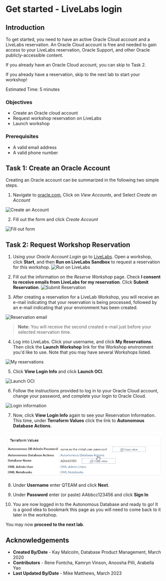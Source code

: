 # Get started - LiveLabs login

## Introduction

To get started, you need to have an active Oracle Cloud account and a LiveLabs reservation. An Oracle Cloud account is free and needed to gain access to your LiveLabs reservation, Oracle Support, and other Oracle publicly-accessible content.

If you already have an Oracle Cloud account, you can skip to Task 2.

If you already have a reservation, skip to the next lab to start your workshop!

Estimated Time: 5 minutes

### Objectives

- Create an Oracle cloud account
- Request workshop reservation on LiveLabs
- Launch workshop

### Prerequisites

- A valid email address
- A valid phone number

## Task 1: Create an Oracle Account

Creating an Oracle account can be summarized in the following two simple steps.

1. Navigate to [oracle.com](http://www.oracle.com), Click on *View Accounts*, and Select *Create an Account*

  ![Create an Account](https://oracle-livelabs.github.io/common/labs/cloud-login/images/create-account-oracle-1.png " ")

2. Fill out the form and click *Create Account*

  ![Fill out form](https://oracle-livelabs.github.io/common/labs/cloud-login/images/create-account-oracle-2.png " ")

## Task 2: Request Workshop Reservation

1. Using your *Oracle Account Login* go to [LiveLabs](https://livelabs.oracle.com). Open a workshop, click **Start**, and then **Run on LiveLabs Sandbox** to request a reservation for this workshop.
  ![Run on LiveLabs](https://oracle-livelabs.github.io/common/labs/cloud-login/images/run-on-livelabs.png " ")

2. Fill out the information on the *Reserve Workshop* page. Check **I consent to receive emails from LiveLabs for my reservation**. Click **Submit Reservation**.
  ![Submit Reservation](https://oracle-livelabs.github.io/common/labs/cloud-login/images/submit-reservation.png " ")

3. After creating a reservation for a LiveLab Workshop, you will receive an e-mail indicating that your reservation is being processed, followed by an e-mail indicating that your environment has been created.

  ![Reservation email](https://oracle-livelabs.github.io/common/labs/cloud-login/images/livelab-env-created-email.png " ")

  >**Note:** You will receive the second created e-mail just before your selected reservation time.

4. Log into LiveLabs. Click your username, and click **My Reservations**. Then click the **Launch Workshop** link for the Workshop environment you'd like to use. Note that you may have several Workshops listed.

  ![My reservations](https://oracle-livelabs.github.io/common/labs/cloud-login/images/ll-reservations.png " ")

5. Click **View Login Info** and click **Launch OCI**.

  ![Launch OCI](https://oracle-livelabs.github.io/common/labs/cloud-login/images/launch-oci.png " ")

6. Follow the instructions provided to log in to your Oracle Cloud account, change your password, and complete your login to Oracle Cloud.

  ![Login information](https://oracle-livelabs.github.io/common/labs/need-help/images/login-demo1.png " ")

7. Now, click **View Login Info** again to see your Reservation Information. This time, under **Terraform Values** click the link to **Autonomous Database Actions**.

  ![Link to Database Actions](./images/dbactions-link-short.png " ")

8. Under **Username** enter QTEAM and click **Next**.

9. Under **Password** enter (or paste) AAbbcc123456 and click **Sign In**

10. You are now logged in to the Autonomous Database and ready to go! It is a good idea to bookmark this page as you will need to come back to it later in the workshop.

You may now **proceed to the next lab**.

## Acknowledgements

- **Created By/Date** - Kay Malcolm, Database Product Management, March 2020
- **Contributors** - Rene Fontcha, Kamryn Vinson, Anoosha Pilli, Arabella Yao
- **Last Updated By/Date** - Mike Matthews, March 2023
